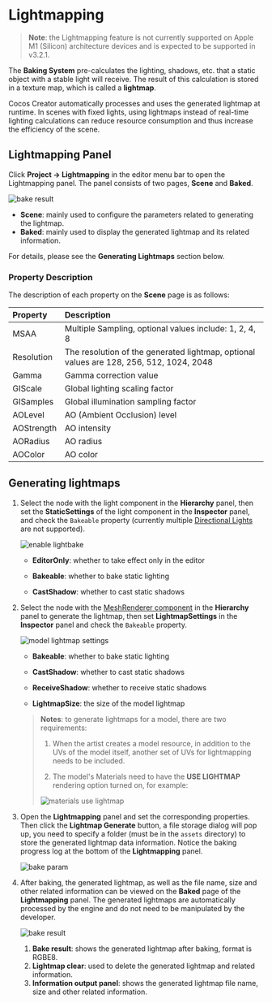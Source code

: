 # Lightmapping

> **Note**: the Lightmapping feature is not currently supported on Apple M1 (Silicon) architecture devices and is expected to be supported in v3.2.1.

The **Baking System** pre-calculates the lighting, shadows, etc. that a static object with a stable light will receive. The result of this calculation is stored in a texture map, which is called a **lightmap**.

Cocos Creator automatically processes and uses the generated lightmap at runtime. In scenes with fixed lights, using lightmaps instead of real-time lighting calculations can reduce resource consumption and thus increase the efficiency of the scene.

## Lightmapping Panel

Click **Project -> Lightmapping** in the editor menu bar to open the Lightmapping panel. The panel consists of two pages, **Scene** and **Baked**.

![bake result](./lightmap/lightmap-panel.png)

- **Scene**: mainly used to configure the parameters related to generating the lightmap.
- **Baked**: mainly used to display the generated lightmap and its related information.

For details, please see the **Generating Lightmaps** section below.

### Property Description

The description of each property on the **Scene** page is as follows:

| Property | Description |
| :--- | :--- |
| MSAA | Multiple Sampling, optional values include: 1, 2, 4, 8 |
| Resolution | The resolution of the generated lightmap, optional values are 128, 256, 512, 1024, 2048 |
| Gamma | Gamma correction value |
| GIScale | Global lighting scaling factor |
| GISamples | Global illumination sampling factor |
| AOLevel | AO (Ambient Occlusion) level |
| AOStrength | AO intensity |
| AORadius | AO radius |
| AOColor | AO color |

## Generating lightmaps

1. Select the node with the light component in the **Hierarchy** panel, then set the **StaticSettings** of the light component in the **Inspector** panel, and check the `Bakeable` property (currently multiple [Directional Lights](./lightType/dir-light.md) are not supported).

    ![enable lightbake](./lightmap/light-bakeable.png)

    - **EditorOnly**: whether to take effect only in the editor

    - **Bakeable**: whether to bake static lighting

    - **CastShadow**: whether to cast static shadows

2. Select the node with the [MeshRenderer component](./../../../engine/renderable/model-component.md) in the **Hierarchy** panel to generate the lightmap, then set **LightmapSettings** in the **Inspector** panel and check the `Bakeable` property.

    ![model lightmap settings](./lightmap/meshrenderer-bakeable.png)

    - **Bakeable**: whether to bake static lighting

    - **CastShadow**: whether to cast static shadows

    - **ReceiveShadow**: whether to receive static shadows

    - **LightmapSize**: the size of the model lightmap

    > **Notes**: to generate lightmaps for a model, there are two requirements:
    >
    > 1. When the artist creates a model resource, in addition to the UVs of the model itself, another set of UVs for lightmapping needs to be included.
    >
    > 2. The model's Materials need to have the **USE LIGHTMAP** rendering option turned on, for example:
    >
    > ![materials use lightmap](./lightmap/materials.png)

3. Open the **Lightmapping** panel and set the corresponding properties. Then click the **Lightmap Generate** button, a file storage dialog will pop up, you need to specify a folder (must be in the `assets` directory) to store the generated lightmap data information. Notice the baking progress log at the bottom of the **Lightmapping** panel.

    ![bake param](./lightmap/lightmap-generate.png)

4. After baking, the generated lightmap, as well as the file name, size and other related information can be viewed on the **Baked** page of the **Lightmapping** panel. The generated lightmaps are automatically processed by the engine and do not need to be manipulated by the developer.

    ![bake result](./lightmap/lightmap-result.png)

    1. **Bake result**: shows the generated lightmap after baking, format is RGBE8.
    2. **Lightmap clear**: used to delete the generated lightmap and related information.
    3. **Information output panel**: shows the generated lightmap file name, size and other related information.
